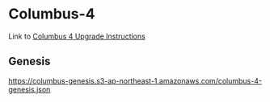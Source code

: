 # Columbus-4
Link to [Columbus 4 Upgrade Instructions](
https://github.com/terra-project/mainnet/wiki/Columbus-4-Upgrade-Instructions)

## Genesis
https://columbus-genesis.s3-ap-northeast-1.amazonaws.com/columbus-4-genesis.json
